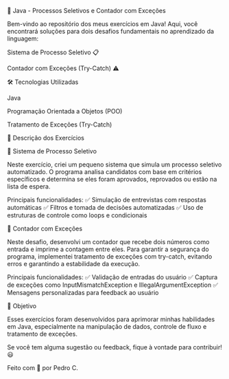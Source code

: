 🚀 Java - Processos Seletivos e Contador com Exceções

Bem-vindo ao repositório dos meus exercícios em Java! Aqui, você encontrará soluções para dois desafios fundamentais no aprendizado da linguagem:

Sistema de Processo Seletivo 📋

Contador com Exceções (Try-Catch) ⚠️

🛠 Tecnologias Utilizadas

Java

Programação Orientada a Objetos (POO)

Tratamento de Exceções (Try-Catch)

📌 Descrição dos Exercícios

🔹 Sistema de Processo Seletivo

Neste exercício, criei um pequeno sistema que simula um processo seletivo automatizado. O programa analisa candidatos com base em critérios específicos e determina se eles foram aprovados, reprovados ou estão na lista de espera.

Principais funcionalidades:
✅ Simulação de entrevistas com respostas automáticas
✅ Filtros e tomada de decisões automatizadas
✅ Uso de estruturas de controle como loops e condicionais

🔹 Contador com Exceções

Neste desafio, desenvolvi um contador que recebe dois números como entrada e imprime a contagem entre eles. Para garantir a segurança do programa, implementei tratamento de exceções com try-catch, evitando erros e garantindo a estabilidade da execução.

Principais funcionalidades:
✅ Validação de entradas do usuário
✅ Captura de exceções como InputMismatchException e IllegalArgumentException
✅ Mensagens personalizadas para feedback ao usuário

🎯 Objetivo

Esses exercícios foram desenvolvidos para aprimorar minhas habilidades em Java, especialmente na manipulação de dados, controle de fluxo e tratamento de exceções.

Se você tem alguma sugestão ou feedback, fique à vontade para contribuir! 😃

Feito com 💙 por Pedro C.
